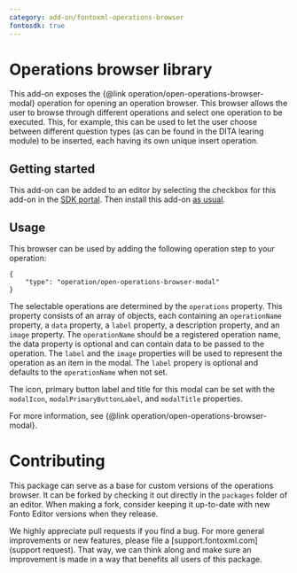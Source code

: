 ```yaml
---
category: add-on/fontoxml-operations-browser
fontosdk: true
---
```


# Operations browser library

This add-on exposes the {@link operation/open-operations-browser-modal} operation for opening an operation browser. This browser allows the user to browse through different operations and select one operation to be executed. This, for example, this can be used to let the user choose between different question types (as can be found in the DITA learing module) to be inserted, each having its own unique insert operation.

## Getting started

This add-on can be added to an editor by selecting the checkbox for this add-on in the [SDK portal](http://sdk.fontoxml.com/). Then install this add-on [as usual](https://developers.fontoxml.com/install-add-on).

## Usage

This browser can be used by adding the following operation step to your operation:

```
{
    "type": "operation/open-operations-browser-modal"
}
```

The selectable operations are determined by the `operations` property. This property consists of an array of objects, each containing an `operationName` property, a `data` property, a `label` property, a description property, and an `image` property. The `operationName` should be a registered operation name, the data property is optional and can contain data to be passed to the operation. The `label` and the `image` properties will be used to represent the operation as an item in the modal. The `label` propery is optional and defaults to the `operationName` when not set.

The icon, primary button label and title for this modal can be set with the `modalIcon`, `modalPrimaryButtonLabel`, and `modalTitle` properties.

For more information, see {@link operation/open-operations-browser-modal}.

# Contributing

This package can serve as a base for custom versions of the operations browser. It can be forked by
checking it out directly in the `packages` folder of an editor. When making a fork, consider keeping
it up-to-date with new Fonto Editor versions when they release.

We highly appreciate pull requests if you find a bug. For more general improvements or new features,
please file a [support.fontoxml.com](support request). That way, we can think along and make sure an
improvement is made in a way that benefits all users of this package.
